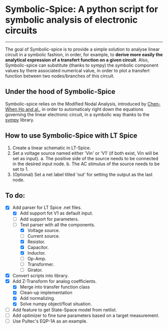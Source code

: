 # Symbolic-Spice: A python script for symbolic analysis of electronic circuits
---

The goal of Symbolic-spice is to provide a simple solution to analyse linear circuit in a symbolic fashion, in order, for example, to **derive more easily the analytical expression of a transfert function on a given circuit**. Also, Symbolic-spice can substitute (thanks to sympy) the symbolic component values by there associated numerical value, in order to plot a transfert function between two nodes/branches of this circuit.

## Under the hood of Symbolic-Spice

Symbolic-spice relies on the Modified Nodal Analysis, introduced by [Chen-When Ho and al.](https://cseweb.ucsd.edu/classes/fa04/cse245/Reading/MNA.pdf), in order to automaticaly right down the equations governing the linear electronic circuit, in a symbolic way thanks to the [sympy](https://github.com/sympy/sympy) library.

## How to use Symbolic-Spice with LT Spice
1. Create a linear schematic in LT-Spice.
2. Set a voltage source named either 'Vin' or ‘V1’ (if both exist, Vin will be set as input).
    a. The positive side of the source needs to be connected in the desired input node.
    b. The AC stimulus of the source needs to be set to 1.
3. (Optional) Set a net label titled 'out' for setting the output as the last node.

## To do:
- [x] Add parser for LT Spice .net files.
	- [x] Add support fot V1 as default input.
    - [ ] Add support for parameters.
    - [ ] Test parser with all the components.
		- [x] Voltage source.
		- [ ] Current source.
		- [x] Resistor.
		- [x] Capacitor.
		- [x] Inductor.
		- [ ] Op-Amp.
		- [ ] Transformer.
		- [ ] Girator.
- [x] Convert scripts into library.
- [x] Add Z-Transform for analog coefficients.
    - [x] Merge into transfer function class
    - [x] Clean-up implementation
    - [x] Add normalizing.
    - [x] Solve numpy object/float situation.
- [ ] Add feature to get State-Space model from netlist.
- [ ] Add optimizer to fine tune parameters based on a target measurement.
- [ ] Use Pultec's EQP-1A as an example.
